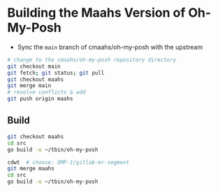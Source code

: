 # Building the Maahs Version of Oh-My-Posh

- Sync the `main` branch of cmaahs/oh-my-posh with the upstream

```zsh
# change to the cmaahs/oh-my-posh repository directory
git checkout main
git fetch; git status; git pull
git checkout maahs
git merge main
# resolve conflicts & add
git push origin maahs
```

## Build

```zsh
git checkout maahs
cd src
go build -o ~/tbin/oh-my-posh
```

```zsh
cdwt  # choose: OMP-1/gitlab-mr-segment
git merge maahs
cd src
go build -o ~/tbin/oh-my-posh
```


